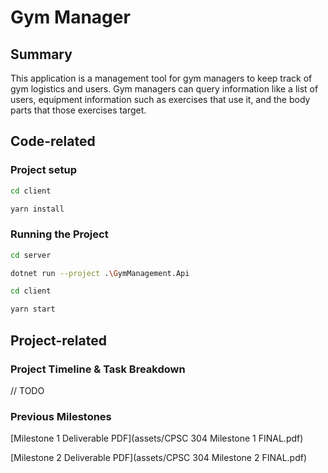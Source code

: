 # Gym Manager

## Summary
This application is a management tool for gym managers to keep track of gym logistics and users. Gym managers can query information like a list of users, equipment information such as exercises that use it, and the body parts that those exercises target.

## Code-related
### Project setup
```bash
cd client

yarn install
```

### Running the Project
```bash
cd server

dotnet run --project .\GymManagement.Api
```
```bash
cd client

yarn start
```

## Project-related

### Project Timeline & Task Breakdown

// TODO

### Previous Milestones
[Milestone 1 Deliverable PDF](assets/CPSC 304 Milestone 1 FINAL.pdf)

[Milestone 2 Deliverable PDF](assets/CPSC 304 Milestone 2 FINAL.pdf)